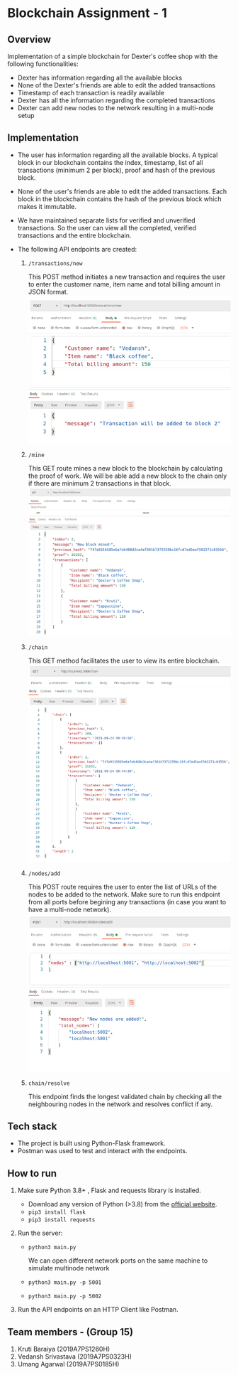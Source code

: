 # Blockchain Assignment - 1

## Overview
Implementation of a simple blockchain for Dexter's coffee shop with the following functionalities:

* Dexter has information regarding all the available blocks
* None of the Dexter's friends are able to edit the added transactions
* Timestamp of each transaction is readily available
* Dexter has all the information regarding the completed transactions
* Dexter can add new nodes to the network resulting in a multi-node setup

## Implementation

* The user has information regarding all the available blocks. A typical block in our blockchain contains the index, timestamp, list of all transactions (minimum 2 per block), proof and hash of the previous block.

* None of the user's friends are able to edit the added transactions. Each block in the blockchain contains the hash of the previous block which makes it immutable. 

* We have maintained separate lists for verified and unverified transactions. So the user can view all the completed, verified transactions and the entire blockchain.

* The following API endpoints are created:
    1) `/transactions/new`

        This POST method initiates a new transaction and requires the user to enter the customer name, item name and total billing amount in JSON format.
        ![New transaction](./images/transaction.png)

    2) `/mine`

        This GET route mines a new block to the blockchain by calculating the proof of work. We will be able add a new block to the chain only if there are minimum 2 transactions in that block. 
        ![Block structure](./images/block.png)

    3) `/chain`

        This GET method facilitates the user to view its entire blockchain.
        ![Blockchain](./images/chain.png)

    4) `/nodes/add`

        This POST route requires the user to enter the list of URLs of the nodes to be added to the network. Make sure to run this endpoint from all ports before begining any transactions (in case you want to have a multi-node network).
        ![Multiple nodes](./images/nodes.png)

    5) `chain/resolve`

        This endpoint finds the longest validated chain by checking all the neighbouring nodes in the network and resolves conflict if any.


## Tech stack 
* The project is built using Python-Flask framework. 
* Postman was used to test and interact with the endpoints.

## How to run
1) Make sure Python 3.8+ , Flask and requests library is installed.
    * Download any version of Python (>3.8) from the [official website](https://www.python.org/downloads/).
    * `pip3 install flask`
    * `pip3 install requests`

2) Run the server:
    * `python3 main.py`

        We can open different network ports on the same machine to simulate multinode network
    
    * `python3 main.py -p 5001`
    * `python3 main.py -p 5002`

3) Run the API endpoints on an HTTP Client like Postman.

## Team members - (Group 15)
1) Kruti Baraiya (2019A7PS1260H)
2) Vedansh Srivastava (2019A7PS0323H)
3) Umang Agarwal (2019A7PS0185H)
